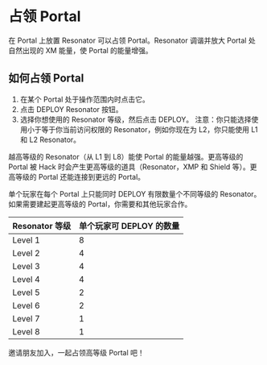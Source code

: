 # 占领 Portal

在 Portal 上放置 Resonator 可以占领 Portal。Resonator 调谐并放大 Portal 处自然出现的 XM 能量，使 Portal 的能量增强。

## 如何占领 Portal

1. 在某个 Portal 处于操作范围内时点击它。
2. 点击 DEPLOY Resonator 按钮。
3. 选择你想使用的 Resonator 等级，然后点击 DEPLOY。
注意：你只能选择使用小于等于你当前访问权限的 Resonator，例如你现在为 L2，你只能使用 L1 和 L2 Resonator。

越高等级的 Resonator（从 L1 到 L8）能使 Portal 的能量越强。更高等级的 Portal 被 Hack 时会产生更高等级的道具（Resonator，XMP 和 Shield 等）。更高等级的 Portal 还能连接到更远的 Portal。

单个玩家在每个 Portal 上只能同时 DEPLOY 有限数量个不同等级的 Resonator。如果需要建起更高等级的 Portal，你需要和其他玩家合作。


| Resonator 等级 | 单个玩家可 DEPLOY 的数量 |
|-|-|
| Level 1 | 8 |
| Level 2 | 4 |
| Level 3 | 4 |
| Level 4 | 4 |
| Level 5 | 2 |
| Level 6 | 2 |
| Level 7 | 1 |
| Level 8 | 1 |

邀请朋友加入，一起占领高等级 Portal 吧！
